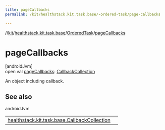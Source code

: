 ```yaml
---
title: pageCallbacks
permalink: /kit/healthstack.kit.task.base/-ordered-task/page-callbacks.html

---
```

//[kit](../../../index.html)/[healthstack.kit.task.base](../index.html)/[OrderedTask](index.html)/[pageCallbacks](page-callbacks.html)



# pageCallbacks



[androidJvm]\
open val [pageCallbacks](page-callbacks.html): [CallbackCollection](../-callback-collection/index.html)



An object including callback.



## See also


androidJvm

| | |
|---|---|
| [healthstack.kit.task.base.CallbackCollection](../-callback-collection/index.html) |  |




